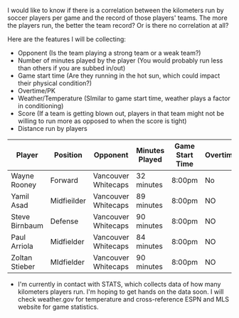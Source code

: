 I would like to know if there is a correlation between the kilometers run by soccer players per game and the record of those players' teams. The more the players run, the better the team record? Or is there no correlation at all?

Here are the features I will be collecting:

* Opponent (Is the team playing a strong team or a weak team?)
* Number of minutes played by the player (You would probably run less than others if you are subbed in/out)
* Game start time (Are they running in the hot sun, which could impact their physical condition?)
* Overtime/PK 
* Weather/Temperature (SImilar to game start time, weather plays a factor in conditioning)
* Score (If a team is getting blown out, players in that team might not be willing to run more as opposed to when the score is tight)
* Distance run by players


Player | Position | Opponent | Minutes Played | Game Start Time | Overtime | Temperature | Humidity | Final Score | Distance Run
-------| ---------| -------- | ---------------|-----------------|----------|-------------|----------|-------------|--------------
Wayne Rooney | Forward | Vancouver Whitecaps| 32 minutes | 8:00pm | No | 88/79 F | 48% |  3-1|  tk*     
Yamil Asad | Midfieilder | Vancouver Whitecaps| 89 minutes | 8:00pm | NO | 88/79 F |48% | 3-1 tk*
Steve Birnbaum | Defense | Vancouver Whitecaps | 90 minutes | 8:00pm | NO | 88/79 F |48% | 3-1 tk*
Paul Arriola | Midfielder | Vancouver Whitecaps | 84 minutes | 8:00pm | NO | 88/79 F |48% | 3-1 tk*
Zoltan Stieber | MIdfielder | Vancouver Whitecaps | 90 minutes | 8:00pm | NO | 88/79 F |48% | 3-1 tk*


* I'm currently in contact with STATS, which collects data of how many kilometers players run. I'm hoping to get hands on the data soon. 
I will check weather.gov for temperature and cross-reference ESPN and MLS website for game statistics. 
